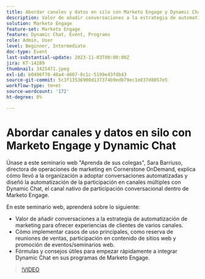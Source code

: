 ```yaml
---
title: Abordar canales y datos en silo con Marketo Engage y Dynamic Chat
description: Valor de añadir conversaciones a la estrategia de automatización de marketing para ofrecer experiencias de clientes de varios canales.  Cómo implementar casos de uso principales, como reserva de reuniones de ventas, participación en contenido de sitios web y promoción de eventos/seminarios web.  Fórmulas y consejos útiles para empezar rápidamente a integrar Dynamic Chat en sus programas de Marketo Engage.
solution: Marketo Engage
feature-set: Marketo Engage
feature: Dynamic Chat, Event, Programs
role: Admin, User
level: Beginner, Intermediate
doc-type: Event
last-substantial-update: 2023-11-03T00:00:00Z
jira: KT-14289
thumbnail: 3425471.jpeg
exl-id: b0496f78-40a4-4607-8c1c-5199e43fdb43
source-git-commit: 5c3f13536900d137374b9edb79ec1e837d8057e5
workflow-type: tm+mt
source-wordcount: '172'
ht-degree: 0%

---
```


# Abordar canales y datos en silo con Marketo Engage y Dynamic Chat

Únase a este seminario web &quot;Aprenda de sus colegas&quot;, Sara Barriuso, directora de operaciones de marketing en Cornerstone OnDemand, explica cómo llevó a la organización a adoptar conversaciones automatizadas y diseñó la automatización de la participación en canales múltiples con Dynamic Chat, el canal nativo de participación conversacional dentro de Marketo Engage.

En este seminario web, aprenderá sobre lo siguiente:

* Valor de añadir conversaciones a la estrategia de automatización de marketing para ofrecer experiencias de clientes de varios canales.
* Cómo implementar casos de uso principales, como reserva de reuniones de ventas, participación en contenido de sitios web y promoción de eventos/seminarios web.
* Fórmulas y consejos útiles para empezar rápidamente a integrar Dynamic Chat en sus programas de Marketo Engage.

>[!VIDEO](https://video.tv.adobe.com/v/3425471/?learn=on)
